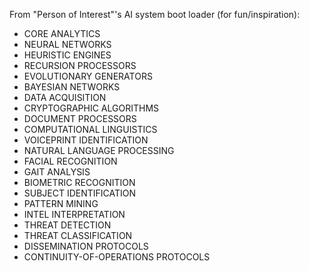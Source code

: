 From "Person of Interest"'s AI system boot loader (for fun/inspiration):
- CORE ANALYTICS 
- NEURAL NETWORKS
- HEURISTIC ENGINES
- RECURSION PROCESSORS
- EVOLUTIONARY GENERATORS
- BAYESIAN NETWORKS
- DATA ACQUISITION
- CRYPTOGRAPHIC ALGORITHMS
- DOCUMENT PROCESSORS
- COMPUTATIONAL LINGUISTICS
- VOICEPRINT IDENTIFICATION
- NATURAL LANGUAGE PROCESSING
- FACIAL RECOGNITION
- GAIT ANALYSIS
- BIOMETRIC RECOGNITION
- SUBJECT IDENTIFICATION
- PATTERN MINING
- INTEL INTERPRETATION
- THREAT DETECTION
- THREAT CLASSIFICATION
- DISSEMINATION PROTOCOLS
- CONTINUITY-OF-OPERATIONS PROTOCOLS
